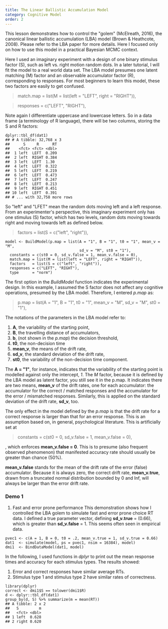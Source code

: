```yaml
---
title: The Linear Ballistic Accumulation Model
category: Cognitive Model
order: 2
---
```


This lesson demonstrates how to control the "golem" (McElreath, 2016), the
canonical linear ballistic accumulation (LBA) model (Brown & Heathcote, 2008).
Please refer to the LBA paper for more details. Here I focused only on how 
to use this model in a practical Bayesian MCMC context.

Here I used an imaginary experiment with a design of one binary stimulus
factor (S), such as left vs. right motion random dots. In a later tutorial,
I will fit the model to a real world data set. The LBA model presumes
one latent matching (M) factor and an observable accumulator factor (R),
corresponding to responses. For most beginners to learn this model, these
two factors are easily to get confused.

> match.map = list(M = list(left = "LEFT", right = "RIGHT")),

> responses = c("LEFT", "RIGHT"),

Note again I differentiate uppercase and lowercase letters. So in a 
data frame (a terminology of R language), there will be two columns, storing
the S and R factors:

```
dplyr::tbl_df(dat1)
## # A tibble: 32,768 x 3
##      S     R      RT
##    <fct> <fct> <dbl>
##  1 left  LEFT  0.209
##  2 left  RIGHT 0.384
##  3 left  LEFT  1.30 
##  4 left  LEFT  0.322
##  5 left  LEFT  0.219
##  6 left  LEFT  0.473
##  7 left  LEFT  0.247
##  8 left  LEFT  0.213
##  9 left  RIGHT 0.451
## 10 left  LEFT  0.391
## # ... with 32,758 more rows
```

So "left" and "LFET" mean the random dots moving left and a left
response. From an experimenter's perspective, this imaginary
experiment only has one stimulus (S) factor, which has two levels,
random dots moving towards right and moving towards left as defined below.

> factors = list(S = c("left", "right")),

```
model <- BuildModel(p.map = list(A = "1", B = "1", t0 = "1", mean_v = "M",
                                 sd_v = "M", st0 = "1"),
  constants = c(st0 = 0, sd_v.false = 1, mean_v.false = 0),
  match.map = list(M = list(left = "LEFT", right = "RIGHT")),
  factors   = list(S = c("left", "right")),
  responses = c("LEFT", "RIGHT"),
  type      = "norm")
```

The first option in the _BuildModel_ function indicates the experimental
design. In this example, I assumed the S factor does not affect any
cognitive operations, presumed by the LBA model. Therefore, I entered
_p.map_ as:

> p.map = list(A = "1", B = "1", t0 = "1", mean_v = "M",
>              sd_v = "M", st0 = "1"),

The notations of the parameters in the LBA model refer to:

1. **A**, the variability of the starting point,
2. **B**, the travelling distance of accumulators,
3. **b**, (not shown in the _p.map_) the decision threshold,
4. **t0**, the non-decision time
5. **mean_v**, the means of the drift rate,
6. **sd_v**, the standard deviation of the drift rate,
7. **st0**, the variability of the non-decision time component.

The **A = "1"**, for instance, indicates that the variability of the
starting point is modelled against only the intercept, _1_. The _M_
factor, because it is defined by the LBA model as latent factor, you
still see it in the p.map. It indicates there are two means,
**mean_v** of the
drift rates, one for each accumulator: the accumulator for the
correct / matched responses and the accumulator for the error /
mismatched responses. Similarly, this is applied on the standard
deviation of the drift rate, **sd_v**, too.

The only effect in the model defined by the _p.map_ is that the
drift rate for a correct response is larger than that for an
error response. This is an assumption based on, in general,
psychological literature.  This is artificially set at

> constants = c(st0 = 0, sd_v.false = 1, mean_v.false = 0),

, which enforces **mean_v.false = 0**. This is to presume
(also frequent observed phenomenon) that manifested
accuracy rate should usually be greater than chance (50%).

**mean_v.false** stands for the mean of the drift rate
of the error (false) accumulator. Because it is always zero,
the correct drift rate, **mean_v.true**, drawn from a truncated
normal distribution bounded by 0 and Inf, will always be larger
than the error drift rate.

### Demo 1
1. Fast and error prone performance
This demonstration shows how I controlled the LBA golem to
simulate fast and error prone choice RT data. I defined a
true parameter vector, defining **sd_v.true** = (0.66),
which is greater than **sd_v.false** = 1.  This seems
often seen in empirical data.


```
pvec1 <- c(A = 1, B = 0, t0 = .2, mean_v.true = 1, sd_v.true = 0.66)
dat1  <- simulate(model, ps = pvec1, nsim = 16384), model)
dmi1  <- BindDataModel(dat1, model)
```

In the following, I used functions in _dplyr_ to
print out the mean response times and accuracy for each
stimulus types. The results showed:

1. Error and correct responses have similar average RTs.
2. Stimulus type 1 and stimulus type 2 have similar rates
of correctness.

```
library(dplyr)
correct <- dmi1$S == tolower(dmi1$R)
d <- dplyr::tbl_df(dat1)
group_by(d, S) %>% summarize(m = mean(RT))
## A tibble: 2 x 2
##   S         m
##   <fct> <dbl>
## 1 left  0.628
## 2 right 0.620

```
